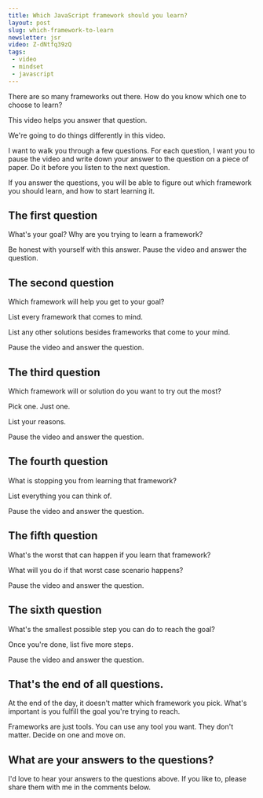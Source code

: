 ```yaml
---
title: Which JavaScript framework should you learn?
layout: post
slug: which-framework-to-learn
newsletter: jsr
video: Z-dNtfq39zQ
tags:
 - video
 - mindset
 - javascript
---
```


There are so many frameworks out there. How do you know which one to choose to learn?

This video helps you answer that question.

<!--more-->

We're going to do things differently in this video.

I want to walk you through a few questions. For each question, I want you to pause the video and write down your answer to the question on a piece of paper. Do it before you listen to the next question.

If you answer the questions, you will be able to figure out which framework you should learn, and how to start learning it.

## The first question

What's your goal? Why are you trying to learn a framework?

Be honest with yourself with this answer. Pause the video and answer the question.

## The second question

Which framework will help you get to your goal?

List every framework that comes to mind.

List any other solutions besides frameworks that come to your mind.

Pause the video and answer the question.

## The third question

Which framework will or solution do you want to try out the most?

Pick one. Just one.

List your reasons.

Pause the video and answer the question.

## The fourth question

What is stopping you from learning that framework?

List everything you can think of.

Pause the video and answer the question.

## The fifth question

What's the worst that can happen if you learn that framework?

What will you do if that worst case scenario happens?

Pause the video and answer the question.

## The sixth question

What's the smallest possible step you can do to reach the goal?

Once you're done, list five more steps.

Pause the video and answer the question.

## That's the end of all questions.

At the end of the day, it doesn't matter which framework you pick. What's important is you fulfill the goal you're trying to reach.

Frameworks are just tools. You can use any tool you want. They don't matter. Decide on one and move on.

## What are your answers to the questions?

I'd love to hear your answers to the questions above. If you like to, please share them with me in the comments below.


